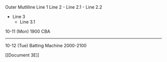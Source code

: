 Outer Mutliline
Line 1
Line 2
	- Line 2.1
	- Line 2.2
- Line 3
	- Line 3.1

10-11 (Mon)
	1900 CBA

---

10-12 (Tue)
	Batting Machine 2000-2100

[[Document 3E]]